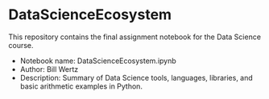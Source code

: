 # DataScienceEcosystem
This repository contains the final assignment notebook for the Data Science course. 

- Notebook name: DataScienceEcosystem.ipynb
- Author: Bill Wertz
- Description: Summary of Data Science tools, languages, libraries, and basic arithmetic examples in Python.
